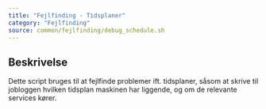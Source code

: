 ```yaml
---
title: "Fejlfinding - Tidsplaner"
category: "Fejlfinding"
source: common/fejlfinding/debug_schedule.sh
---
```


## Beskrivelse
Dette script bruges til at fejlfinde problemer ift. tidsplaner, såsom at skrive til jobloggen hvilken tidsplan maskinen har liggende, og om de relevante services kører.
